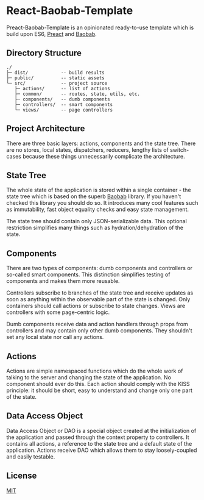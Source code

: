 React-Baobab-Template
=====================

Preact-Baobab-Template is an opinionated ready-to-use template which is build upon ES6, [Preact](https://github.com/developit/preact) and [Baobab](https://github.com/Yomguithereal/baobab).

Directory Structure
-------------------

```
./
├─ dist/            -- build results
├─ public/          -- static assets
└─ src/             -- project source
   ├─ actions/      -- list of actions
   ├─ common/       -- routes, state, utils, etc.
   ├─ components/   -- dumb components
   ├─ controllers/  -- smart components
   └─ views/        -- page controllers
```

Project Architecture
--------------------

There are three basic layers: actions, components and the state tree. There are no stores, local states, dispatchers, reducers, lengthy lists of switch-cases because these things unnecessarily complicate the architecture.

State Tree
----------

The whole state of the application is stored within a single container - the state tree which is based on the superb [Baobab](https://github.com/Yomguithereal/baobab) library. If you haven't checked this library you should do so. It introduces many cool features such as immutability, fast object equality checks and easy state management.

The state tree should contain only JSON-serializable data. This optional restriction simplifies many things such as hydration/dehydration of the state.

Components
----------

There are two types of components: dumb components and controllers or so-called smart components. This distinction simplifies testing of components and makes them more reusable.

Controllers subscribe to branches of the state tree and receive updates as soon as anything within the observable part of the state is changed. Only containers should call actions or subscribe to state changes. Views are controllers with some page-centric logic.

Dumb components receive data and action handlers through props from controllers and may contain only other dumb components. They shouldn't set any local state nor call any actions.

Actions
-------

Actions are simple namespaced functions which do the whole work of talking to the server and changing the state of the application. No component should ever do this. Each action should comply with the KISS principle: it should be short, easy to understand and change only one part of the state.

Data Access Object
------------------

Data Access Object or DAO is a special object created at the initialization of the application and passed through the context property to controllers. It contains all actions, a reference to the state tree and a default state of the application. Actions receive DAO which allows them to stay loosely-coupled and easily testable.

License
-------

[MIT](https://github.com/slmgc/preact-baobab-template/blob/master/LICENSE)